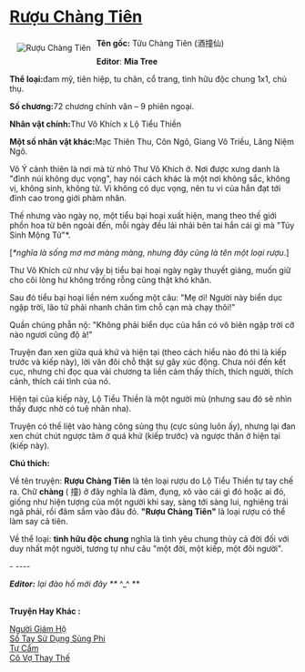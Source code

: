 <a href="https://utruyen.com/ruou-chang-tien/18307/" title="Rượu Chàng Tiên"><h1>Rượu Chàng Tiên</h1></a><div style="display:table"><img align="right" style="float: left; padding: 10px;" src="https://utruyen.com/images/story/200x260/ruou-chang-tien.jpg" alt="Rượu Chàng Tiên"><b>Tên gốc:</b> Tửu Chàng Tiên (酒撞仙)<p></p><b>Editor</b>: <b>Mia Tree</b><p></p><b>Thể loại:</b>đam mỹ, tiên hiệp, tu chân, cổ trang, tình hữu độc chung 1x1, chủ thụ.<p></p><b>Số chương:</b>72 chương chính văn – 9 phiên ngoại.<p></p><b>Nhân vật chính:</b>Thư Vô Khích x Lộ Tiểu Thiền<p></p><b>Một số nhân vật khác:</b>Mạc Thiên Thu, Côn Ngô, Giang Vô Triều, Lăng Niệm Ngô.<p></p>Vô Ý cảnh thiên là nơi mà từ nhỏ Thư Vô Khích ở. Nơi được xưng danh là "đỉnh núi không dục vọng", hay nói cách khác là một nơi không sắc, không vị, không sinh, không tử. Vì không có dục vọng, nên tu vi của hắn đạt tới đỉnh cao trong giới phàm nhân.<p></p>Thế nhưng vào ngày nọ, một tiểu bại hoại xuất hiện, mang theo thế giới phồn hoa từ bên ngoài đến, mỗi ngày đều lải nhải bên tai hắn cái gì mà "Túy Sinh Mộng Tử"*.<p></p>[<i>*nghĩa là sống mơ mơ màng màng, nhưng đây cũng là tên một loại rượu</i>.]<p></p>Thư Vô Khích cứ như vậy bị tiểu bại hoại ngày ngày thuyết giảng, muốn giữ cho cõi lòng hư không trống rỗng cũng thật khó khăn.<p></p>Sau đó tiểu bại hoại liền ném xuống một câu: "Mẹ ơi! Người này biển dục ngập trời, lão tử phải nhanh chân tìm chỗ cạn mà chạy thôi!"<p></p>Quần chúng phẫn nộ: "Không phải biển dục của hắn có vô biên ngập trời cỡ nào ngươi cũng độ à!" <p></p>Truyện đan xen giữa quá khứ và hiện tại (theo cách hiểu nào đó thì là kiếp trước và kiếp này), lời văn đôi chỗ thật sự gây xúc động. Chưa nói đến kết cục, nhưng chỉ đọc qua vài chương ta liền cảm thấy thích, thích người, thích cảnh, thích cái tình của nó.<p></p>Hiện tại của kiếp này, Lộ Tiểu Thiền là một người mù (nhưng sau đó sẽ nhìn thấy được nhờ có tuệ nhãn nha).<p></p>Truyện có thể liệt vào hàng công sủng thụ (cực sủng luôn ấy), nhưng lại đan xen chút chút ngược tâm ở quá khứ (kiếp trước) và ngược thân ở hiện tại (kiếp này).<p></p><b>Chú thích:</b><p></p>Về tên truyện: <strong>Rượu Chàng Tiên</strong> là tên loại rượu do Lộ Tiểu Thiền tự tay chế ra. Chữ <strong>chàng </strong>( 撞) ở đây nghĩa là đâm, đụng, xô vào cái gì đó hoặc ai đó, giống như hiện tượng của một người khi say, sàng tới sàng lui, nghiêng trái ngã phải, rồi đâm sầm vào đâu đó. <strong>"Rượu Chàng Tiên"</strong> là loại rượu có thể làm say cả tiên.<p></p>Về thể loại: <strong>tình hữu độc chung</strong> nghĩa là tình yêu chung thủy cả đời đối với duy nhất một người, tương tự như câu "một đời, một kiếp, một đôi người".<p></p>- ----<p></p><i><b>Editor:</b> lại đào hố mới đây **</i> ^_^ **</div><p><br><b>Truyện Hay Khác :</b></p><a href="https://utruyen.com/nguoi-giam-ho/17747/" alt="Người Giám Hộ">Người Giám Hộ</a><br/><a href="https://github.com/quanluxury/truyenhot/tree/master/truyenhay/16965/" alt="Sổ Tay Sử Dụng Sủng Phi">Sổ Tay Sử Dụng Sủng Phi</a><br/><a href="https://dammyh.wordpress.com/2019/11/07/tu-cam-2/" alt="Tự Cẩm">Tự Cẩm</a><br/><a href="https://truyenngontinhay.wordpress.com/2019/10/03/co-vo-thay-the/" alt="Cô Vợ Thay Thế">Cô Vợ Thay Thế</a><br/>